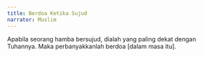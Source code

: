 ```yaml
---
title: Berdoa Ketika Sujud
narrator: Muslim
---
```


Apabila seorang hamba bersujud, dialah yang paling dekat dengan Tuhannya. Maka perbanyakkanlah berdoa [dalam masa itu].
